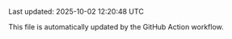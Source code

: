 Last updated: 2025-10-02 12:20:48 UTC

This file is automatically updated by the GitHub Action workflow.
